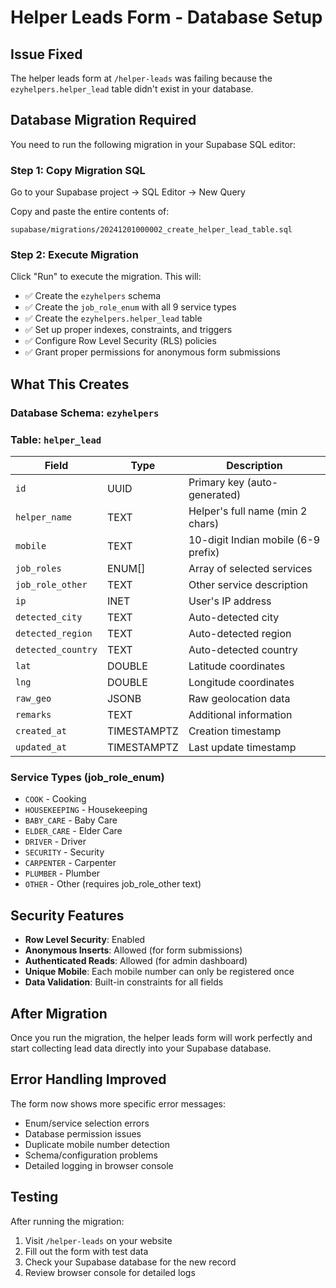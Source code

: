 # Helper Leads Form - Database Setup

## Issue Fixed
The helper leads form at `/helper-leads` was failing because the `ezyhelpers.helper_lead` table didn't exist in your database.

## Database Migration Required

You need to run the following migration in your Supabase SQL editor:

### Step 1: Copy Migration SQL
Go to your Supabase project → SQL Editor → New Query

Copy and paste the entire contents of:
```
supabase/migrations/20241201000002_create_helper_lead_table.sql
```

### Step 2: Execute Migration
Click "Run" to execute the migration. This will:
- ✅ Create the `ezyhelpers` schema
- ✅ Create the `job_role_enum` with all 9 service types
- ✅ Create the `ezyhelpers.helper_lead` table
- ✅ Set up proper indexes, constraints, and triggers
- ✅ Configure Row Level Security (RLS) policies
- ✅ Grant proper permissions for anonymous form submissions

## What This Creates

### Database Schema: `ezyhelpers`
### Table: `helper_lead`

| Field | Type | Description |
|-------|------|-------------|
| `id` | UUID | Primary key (auto-generated) |
| `helper_name` | TEXT | Helper's full name (min 2 chars) |
| `mobile` | TEXT | 10-digit Indian mobile (6-9 prefix) |
| `job_roles` | ENUM[] | Array of selected services |
| `job_role_other` | TEXT | Other service description |
| `ip` | INET | User's IP address |
| `detected_city` | TEXT | Auto-detected city |
| `detected_region` | TEXT | Auto-detected region |
| `detected_country` | TEXT | Auto-detected country |
| `lat` | DOUBLE | Latitude coordinates |
| `lng` | DOUBLE | Longitude coordinates |
| `raw_geo` | JSONB | Raw geolocation data |
| `remarks` | TEXT | Additional information |
| `created_at` | TIMESTAMPTZ | Creation timestamp |
| `updated_at` | TIMESTAMPTZ | Last update timestamp |

### Service Types (job_role_enum)
- `COOK` - Cooking
- `HOUSEKEEPING` - Housekeeping  
- `BABY_CARE` - Baby Care
- `ELDER_CARE` - Elder Care
- `DRIVER` - Driver
- `SECURITY` - Security
- `CARPENTER` - Carpenter
- `PLUMBER` - Plumber
- `OTHER` - Other (requires job_role_other text)

## Security Features
- **Row Level Security**: Enabled
- **Anonymous Inserts**: Allowed (for form submissions)
- **Authenticated Reads**: Allowed (for admin dashboard)
- **Unique Mobile**: Each mobile number can only be registered once
- **Data Validation**: Built-in constraints for all fields

## After Migration
Once you run the migration, the helper leads form will work perfectly and start collecting lead data directly into your Supabase database.

## Error Handling Improved
The form now shows more specific error messages:
- Enum/service selection errors
- Database permission issues  
- Duplicate mobile number detection
- Schema/configuration problems
- Detailed logging in browser console

## Testing
After running the migration:
1. Visit `/helper-leads` on your website
2. Fill out the form with test data
3. Check your Supabase database for the new record
4. Review browser console for detailed logs
